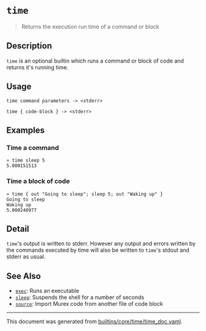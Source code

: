 # `time`

> Returns the execution run time of a command or block

## Description

`time` is an optional builtin which runs a command or block of code and
returns it's running time.

## Usage

```
time command parameters -> <stderr>

time { code-block } -> <stderr>
```

## Examples

### Time a command

```
» time sleep 5
5.000151513
```

### Time a block of code

```
» time { out "Going to sleep"; sleep 5; out "Waking up" }
Going to sleep
Waking up
5.000240977
```

## Detail

`time`'s output is written to stderr. However any output and errors written
by the commands executed by time will also be written to `time`'s stdout
and stderr as usual.

## See Also

* [`exec`](../commands/exec.md):
  Runs an executable
* [`sleep`](../optional/sleep.md):
  Suspends the shell for a number of seconds
* [`source`](../commands/source.md):
  Import Murex code from another file of code block

<hr/>

This document was generated from [builtins/core/time/time_doc.yaml](https://github.com/lmorg/murex/blob/master/builtins/core/time/time_doc.yaml).